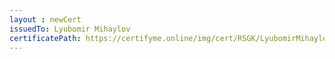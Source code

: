 ```yaml
--- 
layout : newCert 
issuedTo: Lyubomir Mihaylov
certificatePath: https://certifyme.online/img/cert/RSGK/LyubomirMihaylov_d2712.png
--- 
```


